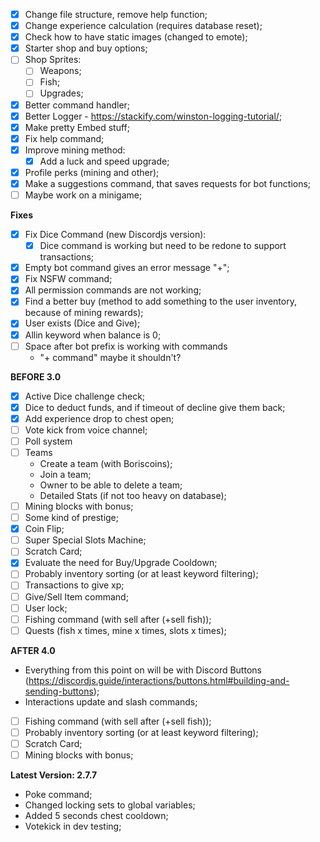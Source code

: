 - [x] Change file structure, remove help function;
- [x] Change experience calculation (requires database reset);
- [x] Check how to have static images (changed to emote);
- [x] Starter shop and buy options;
- [ ] Shop Sprites:
    - [ ] Weapons;
    - [ ] Fish;
    - [ ] Upgrades;
- [x] Better command handler;
- [x] Better Logger - https://stackify.com/winston-logging-tutorial/;
- [x] Make pretty Embed stuff;
- [x] Fix help command;
- [x] Improve mining method:
    - [x] Add a luck and speed upgrade;
- [x] Profile perks (mining and other);
- [x] Make a suggestions command, that saves requests for bot functions;
- [ ] Maybe work on a minigame;

**Fixes**
- [x] Fix Dice Command (new Discordjs version):
    - [x] Dice command is working but need to be redone to support transactions;
- [x] Empty bot command gives an error message "+";
- [x] Fix NSFW command;
- [x] All permission commands are not working;
- [x] Find a better buy (method to add something to the user inventory, because of mining rewards);
- [x] User exists (Dice and Give);
- [x] Allin keyword when balance is 0;
- [ ] Space after bot prefix is working with commands
  - "+ command" maybe it shouldn't? 

**BEFORE 3.0**
- [x] Active Dice challenge check;
- [x] Dice to deduct funds, and if timeout of decline give them back;
- [x] Add experience drop to chest open;
- [ ] Vote kick from voice channel;
- [ ] Poll system
- [ ] Teams
  - Create a team (with Boriscoins);
  - Join a team;
  - Owner to be able to delete a team;
  - Detailed Stats (if not too heavy on database);
- [ ] Mining blocks with bonus;
- [ ] Some kind of prestige;
- [x] Coin Flip;
- [ ] Super Special Slots Machine;
- [ ] Scratch Card;
- [x] Evaluate the need for Buy/Upgrade Cooldown;
- [ ] Probably inventory sorting (or at least keyword filtering);
- [ ] Transactions to give xp;
- [ ] Give/Sell Item command;
- [ ] User lock;
- [ ] Fishing command (with sell after (+sell fish));
- [ ] Quests (fish x times, mine x times, slots x times);

**AFTER 4.0**
- Everything from this point on will be with Discord Buttons (https://discordjs.guide/interactions/buttons.html#building-and-sending-buttons);
- Interactions update and slash commands;
- [ ] Fishing command (with sell after (+sell fish));
- [ ] Probably inventory sorting (or at least keyword filtering);
- [ ] Scratch Card;
- [ ] Mining blocks with bonus;

**Latest Version: 2.7.7**
- Poke command;
- Changed locking sets to global variables;
- Added 5 seconds chest cooldown;
- Votekick in dev testing;